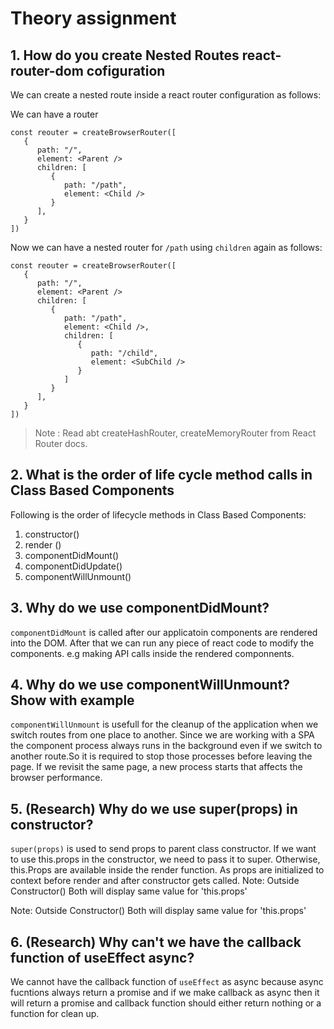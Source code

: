 # Theory assignment

## 1. How do you create Nested Routes react-router-dom cofiguration

We can create a nested route inside a react router configuration as follows:

We can have a router

```
const reouter = createBrowserRouter([
   {
      path: "/",
      element: <Parent />
      children: [
         {
            path: "/path",
            element: <Child />
         }
      ],
   }
])
```

Now we can have a nested router for `/path` using `children` again as follows:

```
const reouter = createBrowserRouter([
   {
      path: "/",
      element: <Parent />
      children: [
         {
            path: "/path",
            element: <Child />,
            children: [
               {
                  path: "/child",
                  element: <SubChild />
               }
            ]
         }
      ],
   }
])
```

> Note : Read abt createHashRouter, createMemoryRouter from React Router docs.

## 2. What is the order of life cycle method calls in Class Based Components

Following is the order of lifecycle methods in Class Based Components:

1. constructor()
2. render ()
3. componentDidMount()
4. componentDidUpdate()
5. componentWillUnmount()

## 3. Why do we use componentDidMount?

`componentDidMount` is called after our applicatoin components are rendered into the DOM. After that we can run any piece of react code to modify the components.
e.g making API calls inside the rendered componnents.

## 4. Why do we use componentWillUnmount? Show with example

`componentWillUnmount` is usefull for the cleanup of the application when we switch routes from one place to another. Since we are working with a SPA the component process always runs in the background even if we switch to another route.So it is required to stop those processes before leaving the page. If we revisit the same page, a new process starts that affects the browser performance.

## 5. (Research) Why do we use super(props) in constructor?

`super(props)` is used to send props to parent class constructor. If we want to use this.props in the constructor, we need to pass it to super. Otherwise, this.Props are available inside the render function. As props are initialized to context before render and after constructor gets called.
Note: Outside Constructor() Both will display same value for 'this.props'

Note: Outside Constructor() Both will display same value for 'this.props'

## 6. (Research) Why can't we have the callback function of useEffect async?

We cannot have the callback function of `useEffect` as async because async fucntions always return a promise and if we make callback as async then it will return a promise and callback function should either return nothing or a function for clean up.
